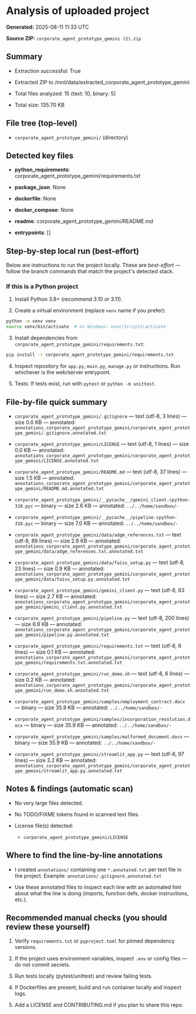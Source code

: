 # Analysis of uploaded project

**Generated:** 2025-08-11 11:33 UTC


**Source ZIP:** `corporate_agent_prototype_gemini (2).zip`


## Summary

- Extraction successful: True
- Extracted ZIP to /mnt/data/extracted_corporate_agent_prototype_gemini

- Total files analyzed: 15 (text: 10, binary: 5)

- Total size: 135.70 KB


## File tree (top-level)


- `corporate_agent_prototype_gemini/` (directory)



## Detected key files


- **python_requirements**: corporate_agent_prototype_gemini/requirements.txt

- **package_json**: None

- **dockerfile**: None

- **docker_compose**: None

- **readme**: corporate_agent_prototype_gemini/README.md

- **entrypoints**: []



## Step-by-step local run (best-effort)


Below are instructions to run the project locally. These are *best-effort* — follow the branch commands that match the project's detected stack.


### If this is a Python project


1. Install Python 3.8+ (recommend 3.10 or 3.11).

2. Create a virtual environment (replace `venv` name if you prefer):


```bash
python -m venv venv
source venv/bin/activate  # on Windows: venv\Scripts\activate
```


3. Install dependencies from `corporate_agent_prototype_gemini/requirements.txt`:

```bash
pip install -r corporate_agent_prototype_gemini/requirements.txt
```


4. Inspect repository for `app.py`, `main.py`, `manage.py` or instructions. Run whichever is the web/server entrypoint.


5. Tests: If tests exist, run with `pytest` or `python -m unittest`.


## File-by-file quick summary


- `corporate_agent_prototype_gemini/.gitignore` — text (utf-8, 3 lines) — size 0.0 KB — annotated: `annotations_corporate_agent_prototype_gemini/corporate_agent_prototype_gemini/.gitignore.annotated.txt`

- `corporate_agent_prototype_gemini/LICENSE` — text (utf-8, 1 lines) — size 0.0 KB — annotated: `annotations_corporate_agent_prototype_gemini/corporate_agent_prototype_gemini/LICENSE.annotated.txt`

- `corporate_agent_prototype_gemini/README.md` — text (utf-8, 37 lines) — size 1.5 KB — annotated: `annotations_corporate_agent_prototype_gemini/corporate_agent_prototype_gemini/README.md.annotated.txt`

- `corporate_agent_prototype_gemini/__pycache__/gemini_client.cpython-310.pyc` — binary — size 2.6 KB — annotated: `../../home/sandbox/-`

- `corporate_agent_prototype_gemini/__pycache__/pipeline.cpython-310.pyc` — binary — size 7.0 KB — annotated: `../../home/sandbox/-`

- `corporate_agent_prototype_gemini/data/adgm_references.txt` — text (utf-8, 89 lines) — size 2.8 KB — annotated: `annotations_corporate_agent_prototype_gemini/corporate_agent_prototype_gemini/data/adgm_references.txt.annotated.txt`

- `corporate_agent_prototype_gemini/data/faiss_setup.py` — text (utf-8, 23 lines) — size 0.9 KB — annotated: `annotations_corporate_agent_prototype_gemini/corporate_agent_prototype_gemini/data/faiss_setup.py.annotated.txt`

- `corporate_agent_prototype_gemini/gemini_client.py` — text (utf-8, 63 lines) — size 2.7 KB — annotated: `annotations_corporate_agent_prototype_gemini/corporate_agent_prototype_gemini/gemini_client.py.annotated.txt`

- `corporate_agent_prototype_gemini/pipeline.py` — text (utf-8, 200 lines) — size 6.9 KB — annotated: `annotations_corporate_agent_prototype_gemini/corporate_agent_prototype_gemini/pipeline.py.annotated.txt`

- `corporate_agent_prototype_gemini/requirements.txt` — text (utf-8, 6 lines) — size 0.1 KB — annotated: `annotations_corporate_agent_prototype_gemini/corporate_agent_prototype_gemini/requirements.txt.annotated.txt`

- `corporate_agent_prototype_gemini/run_demo.sh` — text (utf-8, 6 lines) — size 0.2 KB — annotated: `annotations_corporate_agent_prototype_gemini/corporate_agent_prototype_gemini/run_demo.sh.annotated.txt`

- `corporate_agent_prototype_gemini/samples/employment_contract.docx` — binary — size 35.9 KB — annotated: `../../home/sandbox/-`

- `corporate_agent_prototype_gemini/samples/incorporation_resolution.docx` — binary — size 35.9 KB — annotated: `../../home/sandbox/-`

- `corporate_agent_prototype_gemini/samples/malformed_document.docx` — binary — size 35.9 KB — annotated: `../../home/sandbox/-`

- `corporate_agent_prototype_gemini/streamlit_app.py` — text (utf-8, 97 lines) — size 3.2 KB — annotated: `annotations_corporate_agent_prototype_gemini/corporate_agent_prototype_gemini/streamlit_app.py.annotated.txt`



## Notes & findings (automatic scan)


- No very large files detected.

- No TODO/FIXME tokens found in scanned text files.

- License file(s) detected:

  - `corporate_agent_prototype_gemini/LICENSE`


## Where to find the line-by-line annotations


- I created `annotations/` containing one `*.annotated.txt` per text file in the project. Example: `annotations/.gitignore.annotated.txt`

- Use these annotated files to inspect each line with an automated hint about what the line is doing (imports, function defs, docker instructions, etc.).


## Recommended manual checks (you should review these yourself)


1. Verify `requirements.txt` or `pyproject.toml` for pinned dependency versions.

2. If the project uses environment variables, inspect `.env` or config files — do not commit secrets.

3. Run tests locally (pytest/unittest) and review failing tests.

4. If Dockerfiles are present, build and run container locally and inspect logs.

5. Add a LICENSE and CONTRIBUTING.md if you plan to share this repo.

